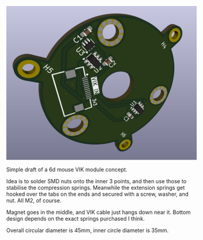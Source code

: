 ![alt text](render.png)

Simple draft of a 6d mouse VIK module concept.

Idea is to solder SMD nuts onto the inner 3 points, and then use those to stabilise the compression springs. Meanwhile the extension springs get hooked over the tabs on the ends and secured with a screw, washer, and nut.
All M2, of course. 

Magnet goes in the middle, and VIK cable just hangs down near it. Bottom design depends on the exact springs purchased I think.

Overall circular diameter is 45mm, inner circle diameter is 35mm.

